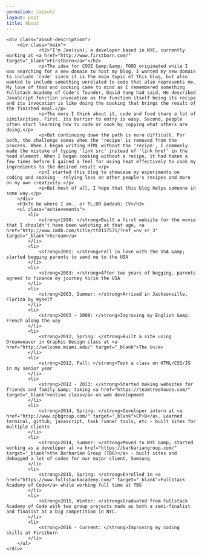 ```yaml
---
permalink: /about/
layout: post
title: About
---
```

<div class="about">
	<div class="about-label"></div>

	<div class="about-description">
		<div class="main">
				<h2>"I'm Jee(sun), a developer based in NYC, currently working at <a href="http://www.firstborn.com/" target="_blank">Firstborn</a>"</h2>
				<p>The idea for CODE &amp;&amp; FOOD originated while I was searching for a new domain to host my blog. I wanted my new domain to include 'code' since it is the main topic of this blog, but also wanted to include something unrelated to code that also represents me. My love of food and cooking came to mind as I remembered something Fullstack Academy of Code's founder, David Yang had said. He described JavaScript function invocation as the function itself being its recipe and its invocation is like doing the cooking that brings the result of the finished meal.</p>
				<p>The more I think about it, code and food share a lot of similarities. First, its barrier to entry is easy. Second, people often start learning how to code or cook by copying what others are doing.</p>
				<p>But continuing down the path is more difficult. For both, the challenge comes when the 'recipe' is removed from the process. When I began writing HTML without the 'recipe', I commonly made the mistake of typing 'link src' instead of 'link href' in the head element. When I began cooking without a recipe, it had taken a few times before I gained a feel for using heat effectively to cook my ingredients to the desired result.</p>
				<p>I started this blog to showcase my experiments on coding and cooking - relying less on other people's recipes and more on my own creativity.</p>
				<p>But most of all, I hope that this blog helps someone in some way.</p>
		</div>
		<h3>To be where I am.. or TL;DR &ndash; CV</h3>
		<ul class="achievements">
			<li>
				<strong>1998: </strong>Built a first website for the movie that I shouldn't have been watching at that age, <a href="http://www.imdb.com/title/tt0117571/?ref_=nv_sr_3" target="_blank">Scream</a>
			</li>
			<li>
				<strong>2001: </strong>Fell in love with the USA &amp; started begging parents to send me to the USA
			</li>
			<li>
				<strong>2003: </strong>After two years of begging, parents agreed to finance my journey to/in the USA
			</li>
			<li>
				<strong>2003, Summer: </strong>Arrived in Jacksonville, Florida by myself
			</li>
			<li>
				<strong>2003 - 2009: </strong>Improving my English &amp; French along the way
			</li>
			<li>
				<strong>2012, Spring: </strong>Built a site using Dreamweaver in Graphic Design class at <a href="http://welcome.miami.edu/" target="_blank">The U</a>
			</li>
			<li>
				<strong>2012, Fall: </strong>Took a class on HTML/CSS/JS in my senior year
			</li>
			<li>
				<strong>2012 - 2013: </strong>Started making websites for friends and family &amp; taking <a href="https://teamtreehouse.com/" target="_blank">online class</a> on web development
			</li>
			<li>
				<strong>2014, Spring: </strong>Developer intern at <a href="http://www.cpbgroup.com/" target="_blank">CP+B</a>. Learned terminal, github, javascript, task runner tools, etc - built sites for multiple clients
			</li>
			<li>
				<strong>2014, Summer: </strong>Moved to NYC &amp; started working as a developer at <a href="https://barbariangroup.com/" target="_blank">the Barbarian Group (TBG)</a> - built sites and debugged a lot of codes for our major client, Samsung
			</li>
			<li>
				<strong>2015, Spring: </strong>Enrolled in <a href="https://www.fullstackacademy.com/" target="_blank">Fullstack Academy of Code</a> while working full time at TBG
			</li>
			<li>
				<strong>2015, Winter: </strong>Graduated from Fullstack Academy of Code with two group projects made as both a semi-finalist and finalist at a big competition in NYC.
			</li>
			<li>
				<strong>2016 - Current: </strong>Improving my coding skills at Firstborn
			</li>
		</ul>
	</div>
</div>